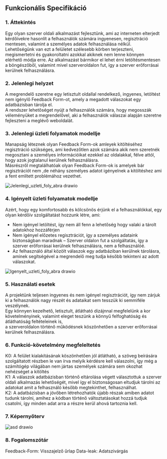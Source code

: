 ﻿## Funkcionális Specifikáció



### 1. Áttekintés

Egy olyan szerver oldali alkalmazást fejlesztünk, ami az interneten elterjedt kérdőívekre hasonlít a felhasználók számára ingyenesen, regisztráció mentesen, valamint a személyes adatok felhasználása nélkül.  <br>
Lehetőségünk van ezt a felületet szélesebb körben terjeszteni, megismertetni és gyakoroltatni azokkal akiknek nem lenne könnyen elérhető módja erre. Az alkalmazást bármikor el lehet érni letöltésmentesen a böngészőből, valamint mivel szerveroldalon fut, így a szerver erőforrásai kerülnek felhasználásra.



### 2. Jelenlegi helyzet

A megrendelő szeretne egy letisztult oldallal rendelkező, ingyenes, letöltést nem igénylő Feedback Form-ot, amely a megadott válaszokat egy adatbázisban tárolja el.  <br>
A rendszer lehetőséget nyújt a felhasználók számára, hogy megosszák véleményüket a megrendelővel, aki a felhasználók válaszai alapján szeretne fejleszteni a meglévő weboldalát.

### 3. Jelenlegi üzleti folyamatok modellje

Manapság léteznek olyan Feedback Form-ok amleyek kitöltéséhez regisztráció szükséges, ami kedvezőtlen azok számára akik nem szeretnék megosztani a személyes információikat ezekkel az oldalakkal, félve attól,<br>
hogy azok jogtalanul kerülnek felhasználásra. <br>
Másrészről megtalálhatóak olyan Feedback Form-ok is amelyek bár regisztrációt nem ,de néhány személyes adatot igényelnek a kitöltéshez ami a fent említett problémához vezethet.


![Jelenlegi_uzleti_foly_abra drawio](https://user-images.githubusercontent.com/113610538/194552763-813b0e2a-818a-455b-bbe7-afb936a80cd3.png)


### 4. Igényelt üzleti folyamatok modellje

Azért, hogy egy komfortosabb és kölcsönös érjünk el a felhasználókkal, egy olyan kérdőív szolgáltatást hozzunk létre, ami:
- Nem igényel letöltést, így nem áll fenn a lehetőség hogy valaki a tárolt adatokhoz hozzáférjen 
- Nem igényel előzetes regisztrációt, így a személyes adataink biztonságban maradnak
– Szerver oldalon fut a szolgáltatás, így a szerver erőforrásai kerülnek felhasználásra, nem a felhasználóé.
- Az felhasználó által közölt válaszok egy adatbáziban kerülnek tárolásra, aminek segítségével a megrendelő meg tudja később tekinteni az adott válaszokat.


![Igenyelt_uzleti_foly_abra drawio](https://user-images.githubusercontent.com/113610538/194552734-c2448268-adb2-44a8-b495-c4d4e0c3e141.png)


### 5. Használati esetek

A projektünk teljesen ingyenes és nem igényel regisztrációt, így nem zárjuk ki a felhasználók nagy részét és adataikat sem tesszük ki semmiféle veszélynek.  <br>
Egy könnyen kezelhető, letisztult, átlátható dizájnnal megfelelünk a kor követelményinek, valamint eleget teszünk a könnyű felfoghatóság és átláthatóság feltételeinek is,  <br>
a szerveroldalon történő működésnek köszönhetően a szerver erőforrásai kerülnek felhasználásra.



### 6. Funkció-követelmény megfeleltetés

K0: A felület kialakításának köszönhetően jól átlátható, a szöveg beírására szolgáltatott részben le van írva melyik kérdésre kell válaszolni, így még a számítógép világában nem jártas személyek számára sem okozhat nehézséget a kitöltés<br>
K1: A válaszok adatbázisban történő eltárolása végett választottuk a szerver oldali alkalmazás lehetőségét, mivel így el biztonságosan eltudjuk tárolni az adatokat amit a felhasználó később megtekinthet, felhasználhat.<br>
K2: A adatbázisban a jövőben létrehozhatók újabb részak amiben adatot tudunk tárolni, amihez a kódban történő változtatásokat hozzá tudjuk csatolni, így minden adat arra a részre kerül ahová tartoznia kell.


### 7. Képernyőterv

![asd drawio](https://user-images.githubusercontent.com/113610538/191433773-89816925-c2ef-4b96-9857-d7128a57db61.png)


### 8. Fogalomszótár

Feedback-Form: Visszajelző űrlap
Data-leak: Adatszivárgás
